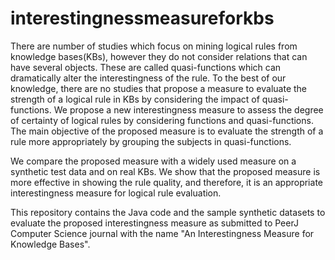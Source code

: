 # interestingnessmeasureforkbs

There are number of studies which focus on mining logical rules from knowledge bases(KBs), however they do not consider relations that can have several objects. These are called quasi-functions which can dramatically alter the interestingness of the rule. To the best of our knowledge, there are no studies that propose a measure to evaluate the strength of a logical rule in KBs by considering the impact of quasi-functions. We propose a new interestingness measure to assess the degree of certainty of logical rules by considering  functions and quasi-functions. The main objective of the proposed measure is to evaluate the strength of a rule more appropriately by grouping the subjects in quasi-functions.

We compare the proposed measure with a widely used measure on a synthetic test data and on real KBs. We show that the proposed measure is more effective in showing the rule quality, and therefore, it is an appropriate interestingness measure for logical rule evaluation.

This repository contains the Java code and the sample synthetic datasets to evaluate the proposed interestingness measure as submitted to PeerJ Computer Science journal with the name "An Interestingness Measure for Knowledge Bases".

